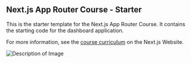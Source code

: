 ## Next.js App Router Course - Starter

This is the starter template for the Next.js App Router Course. It contains the starting code for the dashboard application.

For more information, see the [course curriculum](https://nextjs.org/learn) on the Next.js Website.

![Description of Image](https://mir-s3-cdn-cf.behance.net/project_modules/1400/5d7eba140254355.623df2e232472.jpg)
